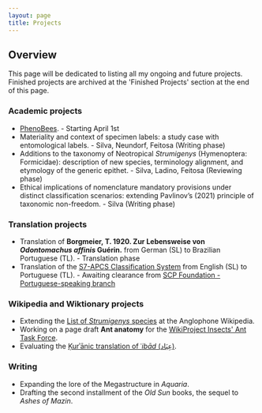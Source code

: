 ```yaml
---
layout: page
title: Projects
---
```


## Overview ##

This page will be dedicated to listing all my ongoing and future projects. Finished projects are archived at the 'Finished Projects' section at the end of this page.

### Academic projects ###

* [PhenoBees](https://researchportal.helsinki.fi/fi/projects/phenobees-a-knowledgebase-and-integrative-approach-for-studying-t). - Starting April 1st
* Materiality and context of specimen labels: a study case with entomological labels. - Silva, Neundorf, Feitosa (Writing phase)
* Additions to the taxonomy of Neotropical *Strumigenys* (Hymenoptera: Formicidae): description of new species, terminology alignment, and etymology of the generic epithet. - Silva, Ladino, Feitosa (Reviewing phase)
* Ethical implications of nomenclature mandatory provisions under distinct classification scenarios: extending Pavlinov’s (2021) principle of taxonomic non-freedom. - Silva (Writing phase)

### Translation projects ###

* Translation of **Borgmeier, T. 1920. Zur Lebensweise von _Odontomachus affinis_ Guérin.** from German (SL) to Brazilian Portuguese (TL). - Translation phase
* Translation of the [S7-APCS Classification System](https://scp-wiki.wikidot.com/s7-apcs-guide) from English (SL) to Portuguese (TL). - Awaiting clearance from [SCP Foundation - Portuguese-speaking branch](http://scp-pt-br.wikidot.com/)

### Wikipedia and Wiktionary projects ###

* Extending the [List of *Strumigenys* species](https://en.wikipedia.org/wiki/List_of_Strumigenys_species) at the Anglophone Wikipedia.
* Working on a page draft **Ant anatomy** for the [WikiProject Insects' Ant Task Force](https://en.wikipedia.org/wiki/Wikipedia:WikiProject_Insects/ant_task_force).
* Evaluating the [Ḳurʾānic translation of ʿ*ibād* (عِبَاد)](https://en.wikipedia.org/wiki/Talk:Ibad).

### Writing ###

* Expanding the lore of the Megastructure in *Aquaria*.
* Drafting the second installment of the *Old Sun* books, the sequel to *Ashes of Mazin*.
